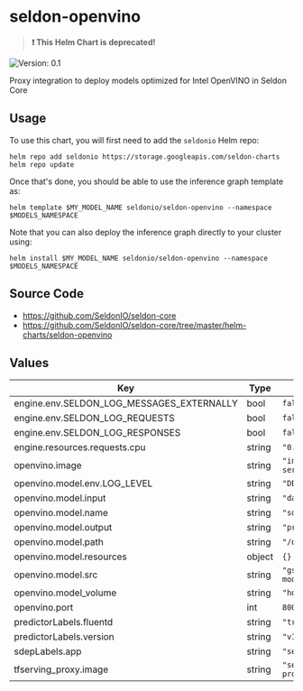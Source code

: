 # seldon-openvino

> **:exclamation: This Helm Chart is deprecated!**

![Version: 0.1](https://img.shields.io/badge/Version-0.1-informational?style=flat-square)

Proxy integration to deploy models optimized for Intel OpenVINO in Seldon Core

## Usage

To use this chart, you will first need to add the `seldonio` Helm repo:

```shell
helm repo add seldonio https://storage.googleapis.com/seldon-charts
helm repo update
```

Once that's done, you should be able to use the inference graph template as:

```shell
helm template $MY_MODEL_NAME seldonio/seldon-openvino --namespace $MODELS_NAMESPACE
```

Note that you can also deploy the inference graph directly to your cluster
using:

```shell
helm install $MY_MODEL_NAME seldonio/seldon-openvino --namespace $MODELS_NAMESPACE
```

## Source Code

* <https://github.com/SeldonIO/seldon-core>
* <https://github.com/SeldonIO/seldon-core/tree/master/helm-charts/seldon-openvino>

## Values

| Key | Type | Default | Description |
|-----|------|---------|-------------|
| engine.env.SELDON_LOG_MESSAGES_EXTERNALLY | bool | `false` |  |
| engine.env.SELDON_LOG_REQUESTS | bool | `false` |  |
| engine.env.SELDON_LOG_RESPONSES | bool | `false` |  |
| engine.resources.requests.cpu | string | `"0.1"` |  |
| openvino.image | string | `"intelaipg/openvino-model-server:0.3"` |  |
| openvino.model.env.LOG_LEVEL | string | `"DEBUG"` |  |
| openvino.model.input | string | `"data"` |  |
| openvino.model.name | string | `"squeezenet1.1"` |  |
| openvino.model.output | string | `"prob"` |  |
| openvino.model.path | string | `"/opt/ml/squeezenet"` |  |
| openvino.model.resources | object | `{}` |  |
| openvino.model.src | string | `"gs://seldon-models/openvino/squeezenet"` |  |
| openvino.model_volume | string | `"hostPath"` |  |
| openvino.port | int | `8001` |  |
| predictorLabels.fluentd | string | `"true"` |  |
| predictorLabels.version | string | `"v1"` |  |
| sdepLabels.app | string | `"seldon"` |  |
| tfserving_proxy.image | string | `"seldonio/tfserving-proxy:0.2"` |  |
